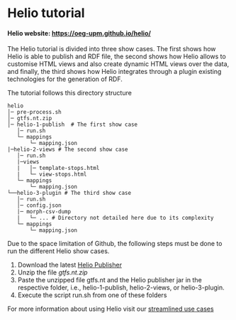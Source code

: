 # Helio tutorial
#### Helio website: https://oeg-upm.github.io/helio/
The Helio tutorial is divided into three show cases. The first shows how Helio is able to publish and RDF file, the second shows how Helio allows to customise HTML views and also create dynamic HTML views over the data, and finally, the third shows how Helio integrates through a plugin existing technologies for the generation of RDF.

The tutorial follows this directory structure

```
helio 
│─ pre-process.sh
│─ gtfs.nt.zip
│─ helio-1-publish  # The first show case
   │─ run.sh 
   └─ mappings
       └─ mapping.json
|─helio-2-views # The second show case
   │─ run.sh 
   |─views
   |   │─ template-stops.html
   |   └─ view-stops.html
   └─ mappings
       └─ mapping.json
└──helio-3-plugin # The third show case
   │─ run.sh
   │─ config.json 
   |─ morph-csv-dump
   |   └─ ... # Directory not detailed here due to its complexity
   └─ mappings
       └─ mapping.json
```

Due to the space limitation of Github, the following steps must be done to run the different Helio show cases.

1. Download the latest [Helio Publisher](https://github.com/oeg-upm/helio/releases/tag/publisher-0.3.5)
2. Unzip the file *gtfs.nt.zip*
3. Paste the unzipped file gtfs.nt and the Helio publisher jar in the respective folder, i.e., helio-1-publish, helio-2-views, or helio-3-plugin.
4. Execute the script run.sh from one of these folders


For more information about using Helio visit our [streamlined use cases](https://github.com/oeg-upm/helio/wiki/Streamlined-use-cases)

